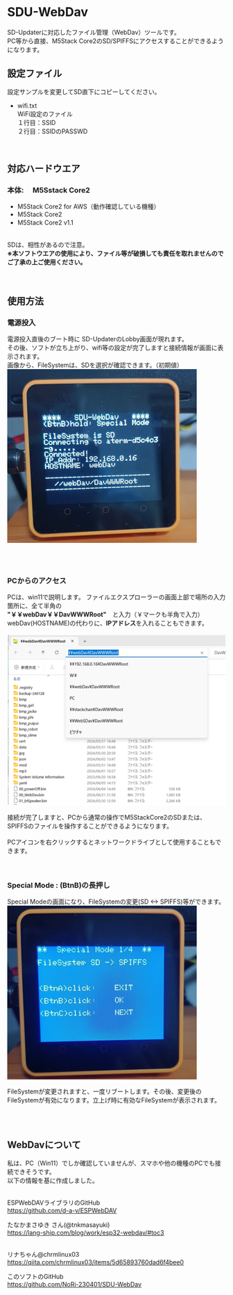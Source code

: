 # SDU-WebDav

SD-Updaterに対応したファイル管理（WebDav）ツールです。<br>
PC等から直接、M5Stack Core2のSD/SPIFFSにアクセスすることができるようになります。




## 設定ファイル
設定サンプルを変更してSD直下にコピーしてください。<br>
  
- wifi.txt<br>
  WiFi設定のファイル<br>
  １行目：SSID<br>
  ２行目：SSIDのPASSWD<br>

<br>  

## 対応ハードウエア
### 本体:　 M5Sstack Core2
- M5Stack Core2 for AWS（動作確認している機種）<br>
- M5Stack Core2 <br>
- M5Stack Core2 v1.1　<br>
<br>
SDは、相性があるので注意。<br>
<b>※本ソフトウエアの使用により、ファイル等が破損しても責任を取れませんのでご了承の上ご使用ください。</b>
<br><br><br>



## 使用方法
### 電源投入
電源投入直後のブート時に SD-UpdaterのLobby画面が現れます。<br>
その後、ソフトが立ち上がり、wifi等の設定が完了しますと接続情報が画面に表示されます。<br>
画像から、FileSystemは、SDを選択が確認できます。（初期値）<br>
![画像](images/s-webdav01.jpg)<br><br>

<br>

### PCからのアクセス
PCは、win11で説明します。
ファイルエクスプローラーの画面上部で場所の入力箇所に、全て半角の<br>
<b>"￥￥webDav￥￥DavWWWRoot"</b>　と入力（￥マークも半角で入力）<br>
webDav(HOSTNAME)の代わりに、<b>IPアドレス</b>を入れることもできます。<br><br>
![画像](images/s-pc01.png )<br>

接続が完了しますと、PCから通常の操作でM5StackCore2のSDまたは、SPIFFSのファイルを操作することができるようになります。<br><br>
PCアイコンを右クリックするとネットワークドライブとして使用することもできます。<br>
<br><br>

### Special Mode : (BtnB)の長押し<br>
Special Modeの画面になり、FileSystemの変更(SD <-> SPIFFS)等ができます。<br>
![画像](images/s-webdav02.jpg )<br>

FileSystemが変更されますと、一度リブートします。その後、変更後のFileSystemが有効になります。立上げ時に有効なFileSystemが表示されます。

<br><br>

## WebDavについて
私は、PC（Win11）でしか確認していませんが、スマホや他の機種のPCでも接続できそうです。<br>
以下の情報を基に作成しました。
<br><br>

ESPWebDAVライブラリのGitHub<br>
https://github.com/d-a-v/ESPWebDAV<br>

たなかまさゆき さん(@tnkmasayuki)<br>
https://lang-ship.com/blog/work/esp32-webdav/#toc3<br><br>

リナちゃん@chrmlinux03<br>
https://qiita.com/chrmlinux03/items/5d65893760dad6f4bee0<br>

このソフトのGitHub<br>
https://github.com/NoRi-230401/SDU-WebDav<br>

<br><br><br>